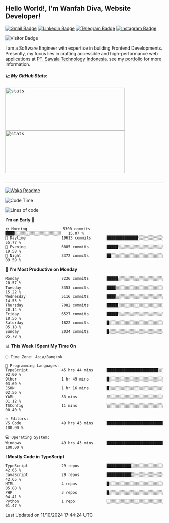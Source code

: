 ## Hello World!, I'm Wanfah Diva, Website Developer!

[![Gmail Badge](https://img.shields.io/badge/-Gmail-white?style=plastic&logo=Gmail&link=mailto:aditputrafirmansyah@gmail.com)](mailto:wanfahdivaa@gmail.com)
[![Linkedin Badge](https://img.shields.io/badge/-LinkedIn-blue?style=plastic&logo=Linkedin&link=https://www.linkedin.com/in/aditputrafirmansyah/)](https://www.linkedin.com/in/wanfahdiva/)
[![Telegram Badge](https://img.shields.io/badge/-Telegram-blue?style=plastic&logo=telegram&link=https://t.me/Adithya_13)](https://t.me/wanfahdiva)
[![Instagram Badge](https://img.shields.io/badge/-Instagram-white?style=plastic&logo=instagram&link=https://www.instagram.com/adithya_firmansyahputra/)](https://www.instagram.com/wnfhdva/)

![Visitor Badge](https://visitor-badge.laobi.icu/badge?page_id=wanfahdiva.wanfahdiva)

<p>
I am a Software Engineer with expertise in building Frontend Developments.
Presently, my focus lies in crafting accessible and high-performance web applications at  <a href="https://sawala/tech" target="_blank">PT. Sawala Technology Indonesia</a>. see my <a href="http://wanfahdiva-com.vercel.app/" target="_blank">portfolio</a> for more information.
</p>

<h5 align="left">
  
📈 **My GitHub Stats:**

</h5>

<div align="left">
<kbd>
    <img height="135em" width="380em" alt="stats" src="https://github-readme-streak-stats.herokuapp.com?user=wanfahdiva&theme=tokyonight_duo&hide_border=true&dates=27DDC9" />
</kbd>
<kbd>
    <img height="135em" width="380em" alt="stats" src="https://github-readme-activity-graph.vercel.app/graph?username=wanfahdiva&theme=react&hide_title=true"></kbd>
</div>

<br />

---

[![Waka Readme](https://github.com/wanfahdiva/wanfahdiva/actions/workflows/waka.yml/badge.svg)](https://github.com/wanfahdiva/wanfahdiva/actions/workflows/waka.yml)

<!--START_SECTION:waka-->
![Code Time](http://img.shields.io/badge/Code%20Time-1%2C269%20hrs%2041%20mins-blue)

![Lines of code](https://img.shields.io/badge/From%20Hello%20World%20I%27ve%20Written-20.4%20million%20lines%20of%20code-blue)

**I'm an Early 🐤** 

```text
🌞 Morning                5300 commits        ████░░░░░░░░░░░░░░░░░░░░░   15.07 % 
🌆 Daytime                19613 commits       ██████████████░░░░░░░░░░░   55.77 % 
🌃 Evening                6885 commits        █████░░░░░░░░░░░░░░░░░░░░   19.58 % 
🌙 Night                  3372 commits        ██░░░░░░░░░░░░░░░░░░░░░░░   09.59 % 
```
📅 **I'm Most Productive on Monday** 

```text
Monday                   7236 commits        █████░░░░░░░░░░░░░░░░░░░░   20.57 % 
Tuesday                  5353 commits        ████░░░░░░░░░░░░░░░░░░░░░   15.22 % 
Wednesday                5116 commits        ████░░░░░░░░░░░░░░░░░░░░░   14.55 % 
Thursday                 7082 commits        █████░░░░░░░░░░░░░░░░░░░░   20.14 % 
Friday                   6527 commits        █████░░░░░░░░░░░░░░░░░░░░   18.56 % 
Saturday                 1822 commits        █░░░░░░░░░░░░░░░░░░░░░░░░   05.18 % 
Sunday                   2034 commits        █░░░░░░░░░░░░░░░░░░░░░░░░   05.78 % 
```


📊 **This Week I Spent My Time On** 

```text
🕑︎ Time Zone: Asia/Bangkok

💬 Programming Languages: 
TypeScript               45 hrs 44 mins      ███████████████████████░░   92.00 % 
Other                    1 hr 49 mins        █░░░░░░░░░░░░░░░░░░░░░░░░   03.69 % 
JSON                     1 hr 16 mins        █░░░░░░░░░░░░░░░░░░░░░░░░   02.56 % 
YAML                     33 mins             ░░░░░░░░░░░░░░░░░░░░░░░░░   01.12 % 
TSConfig                 11 mins             ░░░░░░░░░░░░░░░░░░░░░░░░░   00.40 % 

🔥 Editors: 
VS Code                  49 hrs 43 mins      █████████████████████████   100.00 % 

💻 Operating System: 
Windows                  49 hrs 43 mins      █████████████████████████   100.00 % 
```

**I Mostly Code in TypeScript** 

```text
TypeScript               29 repos            ███████████░░░░░░░░░░░░░░   42.65 % 
JavaScript               29 repos            ███████████░░░░░░░░░░░░░░   42.65 % 
HTML                     4 repos             █░░░░░░░░░░░░░░░░░░░░░░░░   05.88 % 
PHP                      3 repos             █░░░░░░░░░░░░░░░░░░░░░░░░   04.41 % 
Python                   1 repo              ░░░░░░░░░░░░░░░░░░░░░░░░░   01.47 % 
```




 Last Updated on 11/10/2024 17:44:24 UTC
<!--END_SECTION:waka-->
